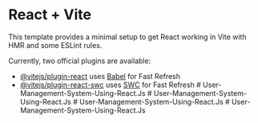 # React + Vite

This template provides a minimal setup to get React working in Vite with HMR and some ESLint rules.

Currently, two official plugins are available:

- [@vitejs/plugin-react](https://github.com/vitejs/vite-plugin-react/blob/main/packages/plugin-react/README.md) uses [Babel](https://babeljs.io/) for Fast Refresh
- [@vitejs/plugin-react-swc](https://github.com/vitejs/vite-plugin-react-swc) uses [SWC](https://swc.rs/) for Fast Refresh
#   U s e r - M a n a g e m e n t - S y s t e m - U s i n g - R e a c t . J s  
 #   U s e r - M a n a g e m e n t - S y s t e m - U s i n g - R e a c t . J s  
 #   U s e r - M a n a g e m e n t - S y s t e m - U s i n g - R e a c t . J s  
 #   U s e r - M a n a g e m e n t - S y s t e m - U s i n g - R e a c t . J s  
 